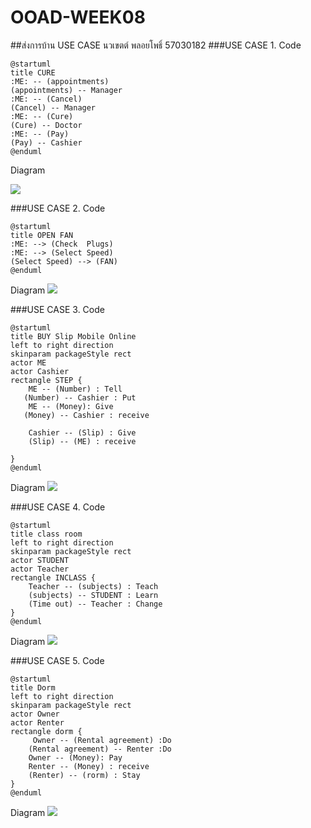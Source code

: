 # OOAD-WEEK08
##ส่งการบ้าน USE CASE นวเขตต์ พลอยโพธิ์ 57030182
###USE CASE 1.
   Code
   ```
   @startuml
title CURE
:ME: -- (appointments)
(appointments) -- Manager
:ME: -- (Cancel)
(Cancel) -- Manager
:ME: -- (Cure)
(Cure) -- Doctor
:ME: -- (Pay)
(Pay) -- Cashier
@enduml

   ```
Diagram

<img src="http://www.plantuml.com/plantuml/img/SoWkIImgAStDuIh9BCb9LN0E3NBbil9rjLBGrLNGI2meoC_CAybDpIifrkH2vO8K-2Rc9QQd5Y4qE2Vc9QVc09L26TWLbHQbWfI0A920ItvoIJwIV41Y9L0QH8Auped56Pb0xGwfUIaWTm80">

###USE CASE 2.
Code

```
@startuml
title OPEN FAN 
:ME: --> (Check  Plugs)
:ME: --> (Select Speed)
(Select Speed) --> (FAN)
@enduml
```

Diagram
<img src="http://www.plantuml.com/plantuml/img/SoWkIImgAStDuIh9BCb9LV0FSFLJS7FqK-2oydMrKj3LjLFGSCv8JSvMK0Z8AKqlraGI3qxDIKqkKGWkI4rDqUH2vK9K00tIv798pKi1MW00">

###USE CASE 3.
Code

```
@startuml
title BUY Slip Mobile Online 
left to right direction
skinparam packageStyle rect
actor ME
actor Cashier
rectangle STEP {
    ME -- (Number) : Tell
   (Number) -- Cashier : Put
    ME -- (Money): Give 
   (Money) -- Cashier : receive
 
    Cashier -- (Slip) : Give
    (Slip) -- (ME) : receive

}
@enduml
```

Diagram
<img src="http://www.plantuml.com/plantuml/img/LP313e8m38RlVOeUvS0BU38QmWarGGyU9rHi71iPnSGOtzqE3C6Tjl_hrsxRz6A23Aq5OR64s_C5IyiT5lxAUZuuouuGBDq4nMFWvYvOSw1As3le7-mw4qoBdQaUfg5INgf53AOI7x38VfkTwUzC0I8phj6gyfGTyGsegyWmJN6r7zehXGJNU29h8vaZnRyEIe-3BBN2EtebQypvgNUDrfJyIpgOj036YZcFVdnn79gFEFfJClREaeKB7zYGg_N3lW00">

###USE CASE 4.
Code

```
@startuml
title class room 
left to right direction
skinparam packageStyle rect
actor STUDENT
actor Teacher
rectangle INCLASS {
    Teacher -- (subjects) : Teach
    (subjects) -- STUDENT : Learn
    (Time out) -- Teacher : Change
}
@enduml
```

Diagram
<img src="http://www.plantuml.com/plantuml/img/JSyx3i8m303GFQVm24ClqAceC21LNH8EO5BJXkPJ9Uw047Sd_I3XpVQpBLU9CVBih633ba1RJ0bY20w4fGS31uYc7nWw4qcp2LwaqVW98pgOK8_Oa-HN7btQ0ZM725BTpfTMxPaYr0D5iG3qVQRNjcvEKi9RG8wz3qK1XpJVdvcb8vHRVHL_vOpsxLaqXD5lGXb746PUnMzZ2VMGBvBuY8fybz_y0W00">

###USE CASE 5.
Code

```
@startuml
title Dorm 
left to right direction
skinparam packageStyle rect
actor Owner
actor Renter
rectangle dorm {
     Owner -- (Rental agreement) :Do 
    (Rental agreement) -- Renter :Do
    Owner -- (Money): Pay
    Renter -- (Money) : receive
    (Renter) -- (rorm) : Stay
}
@enduml
```

Diagram
<img src="http://www.plantuml.com/plantuml/img/RP1D2i9034RtSueixQ8NwAgBRaMn9mXj78VEJqcZKiIxEnaBHN1M6RxtFKBQHP3b7hmH9vwWInp0UBeAI09szYOmEgP1N8fccLoSaJ70ZCE4bdfPSqbZWuCaXjCp4c_pXQBaZwOORUP6bRyCw2iWr3KS54CFQ9aevBc2fajGg3zPRdozIfbVqp55Mgi6phYMP0Ft21hTbTo3TZrnaHuuBwT0BxdzDYt5CP_b0m00">
